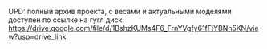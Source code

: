 UPD: полный архив проекта, с весами и актуальными моделями доступен по ссылке на гугл диск:
https://drive.google.com/file/d/1BshzKUMs4F6_FrnYVgfy61fFiYBNn5KN/view?usp=drive_link

